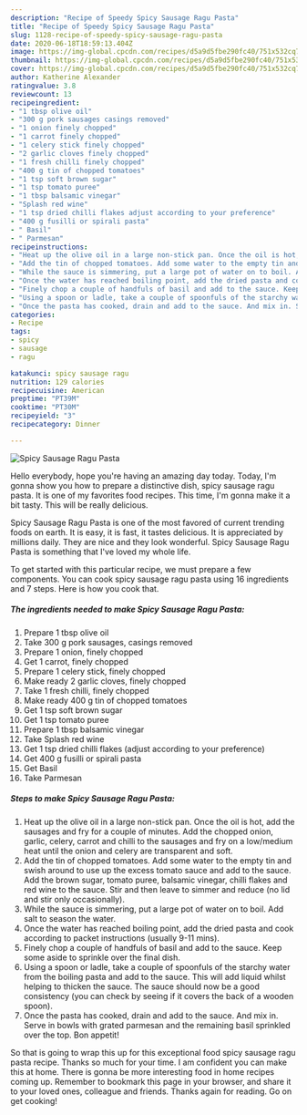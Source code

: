 ```yaml
---
description: "Recipe of Speedy Spicy Sausage Ragu Pasta"
title: "Recipe of Speedy Spicy Sausage Ragu Pasta"
slug: 1128-recipe-of-speedy-spicy-sausage-ragu-pasta
date: 2020-06-18T18:59:13.404Z
image: https://img-global.cpcdn.com/recipes/d5a9d5fbe290fc40/751x532cq70/spicy-sausage-ragu-pasta-recipe-main-photo.jpg
thumbnail: https://img-global.cpcdn.com/recipes/d5a9d5fbe290fc40/751x532cq70/spicy-sausage-ragu-pasta-recipe-main-photo.jpg
cover: https://img-global.cpcdn.com/recipes/d5a9d5fbe290fc40/751x532cq70/spicy-sausage-ragu-pasta-recipe-main-photo.jpg
author: Katherine Alexander
ratingvalue: 3.8
reviewcount: 13
recipeingredient:
- "1 tbsp olive oil"
- "300 g pork sausages casings removed"
- "1 onion finely chopped"
- "1 carrot finely chopped"
- "1 celery stick finely chopped"
- "2 garlic cloves finely chopped"
- "1 fresh chilli finely chopped"
- "400 g tin of chopped tomatoes"
- "1 tsp soft brown sugar"
- "1 tsp tomato puree"
- "1 tbsp balsamic vinegar"
- "Splash red wine"
- "1 tsp dried chilli flakes adjust according to your preference"
- "400 g fusilli or spirali pasta"
- " Basil"
- " Parmesan"
recipeinstructions:
- "Heat up the olive oil in a large non-stick pan. Once the oil is hot, add the sausages and fry for a couple of minutes. Add the chopped onion, garlic, celery, carrot and chilli to the sausages and fry on a low/medium heat until the onion and celery are transparent and soft."
- "Add the tin of chopped tomatoes. Add some water to the empty tin and swish around to use up the excess tomato sauce and add to the sauce. Add the brown sugar, tomato puree, balsamic vinegar, chilli flakes and red wine to the sauce. Stir and then leave to simmer and reduce (no lid and stir only occasionally)."
- "While the sauce is simmering, put a large pot of water on to boil. Add salt to season the water."
- "Once the water has reached boiling point, add the dried pasta and cook according to packet instructions (usually 9-11 mins)."
- "Finely chop a couple of handfuls of basil and add to the sauce. Keep some aside to sprinkle over the final dish."
- "Using a spoon or ladle, take a couple of spoonfuls of the starchy water from the boiling pasta and add to the sauce. This will add liquid whilst helping to thicken the sauce. The sauce should now be a good consistency (you can check by seeing if it covers the back of a wooden spoon)."
- "Once the pasta has cooked, drain and add to the sauce. And mix in. Serve in bowls with grated parmesan and the remaining basil sprinkled over the top. Bon appetit!"
categories:
- Recipe
tags:
- spicy
- sausage
- ragu

katakunci: spicy sausage ragu 
nutrition: 129 calories
recipecuisine: American
preptime: "PT39M"
cooktime: "PT30M"
recipeyield: "3"
recipecategory: Dinner

---
```



![Spicy Sausage Ragu Pasta](https://img-global.cpcdn.com/recipes/d5a9d5fbe290fc40/751x532cq70/spicy-sausage-ragu-pasta-recipe-main-photo.jpg)

Hello everybody, hope you're having an amazing day today. Today, I'm gonna show you how to prepare a distinctive dish, spicy sausage ragu pasta. It is one of my favorites food recipes. This time, I'm gonna make it a bit tasty. This will be really delicious.



Spicy Sausage Ragu Pasta is one of the most favored of current trending foods on earth. It is easy, it is fast, it tastes delicious. It is appreciated by millions daily. They are nice and they look wonderful. Spicy Sausage Ragu Pasta is something that I've loved my whole life.


To get started with this particular recipe, we must prepare a few components. You can cook spicy sausage ragu pasta using 16 ingredients and 7 steps. Here is how you cook that.

<!--inarticleads1-->

##### The ingredients needed to make Spicy Sausage Ragu Pasta:

1. Prepare 1 tbsp olive oil
1. Take 300 g pork sausages, casings removed
1. Prepare 1 onion, finely chopped
1. Get 1 carrot, finely chopped
1. Prepare 1 celery stick, finely chopped
1. Make ready 2 garlic cloves, finely chopped
1. Take 1 fresh chilli, finely chopped
1. Make ready 400 g tin of chopped tomatoes
1. Get 1 tsp soft brown sugar
1. Get 1 tsp tomato puree
1. Prepare 1 tbsp balsamic vinegar
1. Take Splash red wine
1. Get 1 tsp dried chilli flakes (adjust according to your preference)
1. Get 400 g fusilli or spirali pasta
1. Get  Basil
1. Take  Parmesan




<!--inarticleads2-->

##### Steps to make Spicy Sausage Ragu Pasta:

1. Heat up the olive oil in a large non-stick pan. Once the oil is hot, add the sausages and fry for a couple of minutes. Add the chopped onion, garlic, celery, carrot and chilli to the sausages and fry on a low/medium heat until the onion and celery are transparent and soft.
1. Add the tin of chopped tomatoes. Add some water to the empty tin and swish around to use up the excess tomato sauce and add to the sauce. Add the brown sugar, tomato puree, balsamic vinegar, chilli flakes and red wine to the sauce. Stir and then leave to simmer and reduce (no lid and stir only occasionally).
1. While the sauce is simmering, put a large pot of water on to boil. Add salt to season the water.
1. Once the water has reached boiling point, add the dried pasta and cook according to packet instructions (usually 9-11 mins).
1. Finely chop a couple of handfuls of basil and add to the sauce. Keep some aside to sprinkle over the final dish.
1. Using a spoon or ladle, take a couple of spoonfuls of the starchy water from the boiling pasta and add to the sauce. This will add liquid whilst helping to thicken the sauce. The sauce should now be a good consistency (you can check by seeing if it covers the back of a wooden spoon).
1. Once the pasta has cooked, drain and add to the sauce. And mix in. Serve in bowls with grated parmesan and the remaining basil sprinkled over the top. Bon appetit!




So that is going to wrap this up for this exceptional food spicy sausage ragu pasta recipe. Thanks so much for your time. I am confident you can make this at home. There is gonna be more interesting food in home recipes coming up. Remember to bookmark this page in your browser, and share it to your loved ones, colleague and friends. Thanks again for reading. Go on get cooking!
